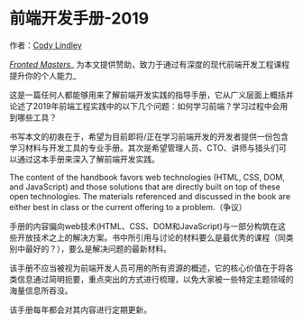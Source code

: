 # 前端开发手册-2019

作者：[Cody Lindley](http://codylindley.com)

[_Fronted Masters_](https://frontendmasters.com/)_ 为本文提供赞助，致力于通过有深度的现代前端开发工程课程提升你的个人能力_

这是一篇任何人都能够用来了解前端开发实践的指导手册，它从广义层面上概括并论述了2019年前端工程实践中的以下几个问题：如何学习前端？学习过程中会用到哪些工具？

书写本文的初衷在于，希望为目前即将/正在学习前端开发的开发者提供一份包含学习材料与开发工具的专业手册。其次是希望管理人员、CTO、讲师与猎头们可以通过这本手册来深入了解前端开发实践。

The content of the handbook favors web technologies \(HTML, CSS, DOM, and JavaScript\) and those solutions that are directly built on top of these open technologies. The materials referenced and discussed in the book are either best in class or the current offering to a problem.（争议）

手册的内容偏向web技术\(HTML、CSS、DOM和JavaScript\)与一部分构筑在这些开放技术之上的解决方案。书中所引用与讨论的材料要么是最优秀的课程（同类别中最好的？），要么是解决问题的最新材料。

该手册不应当被视为前端开发人员可用的所有资源的概述，它的核心价值在于将各类信息通过简明扼要，重点突出的方式进行梳理，以免大家被一些特定主题领域的海量信息所吞没。

该手册每年都会对其内容进行定期更新。

